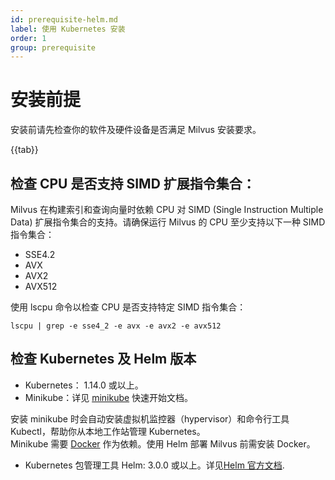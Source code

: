 ```yaml
---
id: prerequisite-helm.md
label: 使用 Kubernetes 安装
order: 1
group: prerequisite
---
```

# 安装前提

安装前请先检查你的软件及硬件设备是否满足 Milvus 安装要求。

{{tab}}

## 检查 CPU 是否支持 SIMD 扩展指令集合：

Milvus 在构建索引和查询向量时依赖 CPU 对 SIMD (Single Instruction Multiple Data) 扩展指令集合的支持。请确保运行 Milvus 的 CPU 至少支持以下一种 SIMD 指令集合：

- SSE4.2
- AVX
- AVX2
- AVX512

使用 lscpu 命令以检查 CPU 是否支持特定 SIMD 指令集合：

```
lscpu | grep -e sse4_2 -e avx -e avx2 -e avx512
```

## 检查 Kubernetes 及 Helm 版本 
- Kubernetes： 1.14.0 或以上。
- Minikube：详见 [minikube](https://kubernetes.io/docs/tasks/tools/install-minikube/) 快速开始文档。

<div class="alert note">
安装 minikube 时会自动安装虚拟机监控器（hypervisor）和命令行工具 Kubectl，帮助你从本地工作站管理 Kubernetes。
</div>

<div class="alert note">
  Minikube 需要 <a href="https://docs.docker.com/get-docker/">Docker</a> 作为依赖。使用 Helm 部署 Milvus 前需安装 Docker。
</div>

- Kubernetes 包管理工具 Helm: 3.0.0 或以上。详见[Helm 官方文档](https://helm.sh/docs/).
